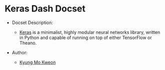 Keras Dash Docset
==================

- Docset Description:
    - [Keras](https://github.com/fchollet/keras) is a minimalist, highly modular neural networks library, written in Python and capable of running on top of either TensorFlow or Theano.

- Author:
    - [Kyung Mo Kweon](https://github.com/kkweon/keras-docset)


